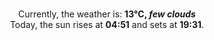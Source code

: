 <p  align="center"><br/>Currently, the weather is: <b> 13°C, <i>few clouds</i></b></br>Today, the sun rises at <b>04:51</b> and sets at <b>19:31</b>.</p>